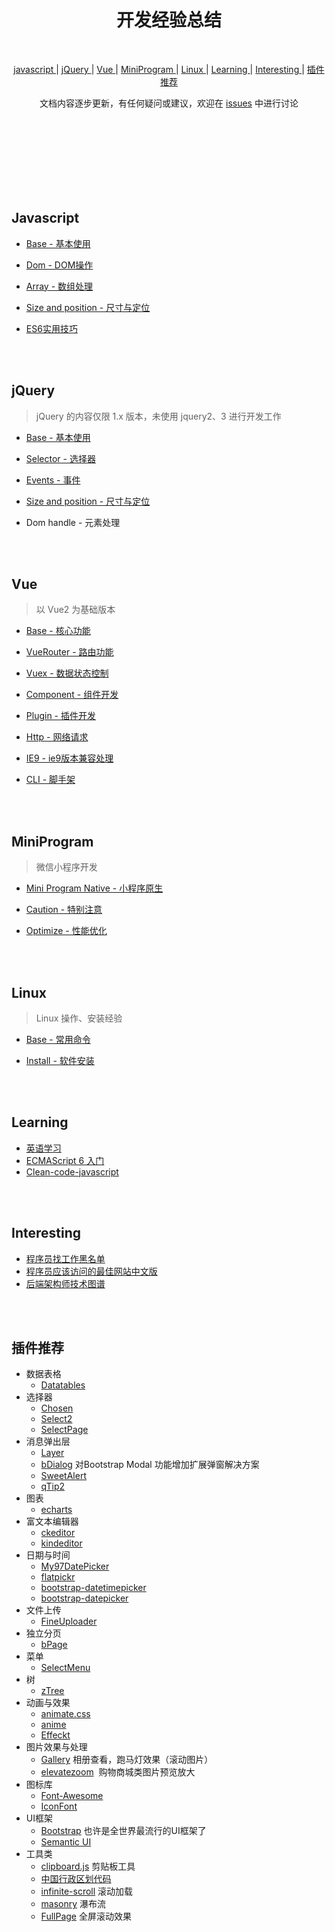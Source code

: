 <br><br><br><br><br>

# <div align="center">开发经验总结</div>

<br>

<div align="center">
  
  [ javascript ](#javascript) |
  [ jQuery ](#jquery) | 
  [ Vue ](#vue) |
  [ MiniProgram ](#miniprogram) |
  [ Linux ](#linux) | 
  [ Learning ](#learning) |
  [ Interesting ](#interesting) |
  [ 插件推荐 ](#插件推荐)
  
</div>

<div align="center">

文档内容逐步更新，有任何疑问或建议，欢迎在 [issues](https://github.com/TerryZ/js-develop-skill-summary/issues/new) 中进行讨论

</div>

<br><br><br><br><br><br><br>

## Javascript 

- [Base - 基本使用](js/javascript-base.md)

- [Dom - DOM操作](js/javascript-dom.md)

- [Array - 数组处理](js/javascript-array.md)

- [Size and position - 尺寸与定位](js/javascript-size-and-position.md)

- [ES6实用技巧](js/javascript-es6.md)

<br><br>

## jQuery

> jQuery 的内容仅限 1.x 版本，未使用 jquery2、3 进行开发工作

- [Base - 基本使用](jquery/jquery-base.md)

- [Selector - 选择器](jquery/jquery-selector.md)

- [Events - 事件](jquery/jquery-event.md)

- [Size and position - 尺寸与定位](jquery/jquery-size-and-position.md)

- Dom handle - 元素处理

<br><br>

## Vue

> 以 Vue2 为基础版本

- [Base - 核心功能](vue/vue-base.md)

- [VueRouter - 路由功能](vue/vue-router.md)

- [Vuex - 数据状态控制](vue/vuex.md)

- [Component - 组件开发](vue/vue-component.md)

- [Plugin - 插件开发](vue/vue-plugin.md)

- [Http - 网络请求](vue/vue-http.md)

- [IE9 - ie9版本兼容处理](vue/vue-ie9.md)

- [CLI - 脚手架](vue/vue-cli.md)

<br><br>

## MiniProgram

> 微信小程序开发

- [Mini Program Native - 小程序原生](miniprogram/miniprogram-native.md)

- [Caution - 特别注意](miniprogram/miniprogram-caution.md)

- [Optimize  - 性能优化](miniprogram/miniprogram-optimize.md)

<br><br>

## Linux

> Linux 操作、安装经验

- [Base - 常用命令](linux/linux-base.md)

- [Install - 软件安装](linux/linux-install.md)

<br><br>

## Learning

- [英语学习](https://github.com/byoungd/english-level-up-tips-for-Chinese)
- [ECMAScript 6 入门](http://es6.ruanyifeng.com/)
- [Clean-code-javascript](https://github.com/ryanmcdermott/clean-code-javascript)

<br><br>

## Interesting

- [程序员找工作黑名单](https://github.com/shengxinjing/programmer-job-blacklist)
- [程序员应该访问的最佳网站中文版](https://github.com/tuteng/Best-websites-a-programmer-should-visit-zh)
- [后端架构师技术图谱](https://github.com/xingshaocheng/architect-awesome)

<br><br>

## 插件推荐
- 数据表格
  - [Datatables](https://www.datatables.net/)
- 选择器
  - [Chosen](https://github.com/harvesthq/chosen)
  - [Select2](https://github.com/select2/select2)
  - [SelectPage](https://github.com/TerryZ/SelectPage)
- 消息弹出层
  - [Layer](http://layer.layui.com/)
  - [bDialog](https://github.com/TerryZ/bDialog) 对Bootstrap Modal 功能增加扩展弹窗解决方案
  - [SweetAlert](https://github.com/t4t5/sweetalert)
  - [qTip2](https://github.com/qTip2/qTip2)
- 图表
  - [echarts](http://echarts.baidu.com/)
- 富文本编辑器
  - [ckeditor](https://ckeditor.com)
  - [kindeditor](http://kindeditor.net/demo.php)
- 日期与时间
  - [My97DatePicker](http://www.my97.net/)
  - [flatpickr](https://github.com/flatpickr/flatpickr)
  - [bootstrap-datetimepicker](https://github.com/smalot/bootstrap-datetimepicker)
  - [bootstrap-datepicker](https://github.com/uxsolutions/bootstrap-datepicker)
- 文件上传
  - [FineUploader](https://github.com/FineUploader/fine-uploader)
- 独立分页
  - [bPage](https://github.com/TerryZ/bPage)
- 菜单
  - [SelectMenu](https://github.com/TerryZ/SelectMenu)
- 树
  - [zTree](http://www.treejs.cn)
- 动画与效果
  - [animate.css](https://github.com/daneden/animate.css)
  - [anime](https://github.com/juliangarnier/anime)
  - [Effeckt](https://github.com/h5bp/Effeckt.css)
- 图片效果与处理
  - [Gallery](https://github.com/blueimp/Gallery)  相册查看，跑马灯效果（滚动图片）
  - [elevatezoom](https://github.com/elevateweb/elevatezoom)  购物商城类图片预览放大
- 图标库
  - [Font-Awesome](https://github.com/FortAwesome/Font-Awesome)
  - [IconFont](http://www.iconfont.cn/)
- UI框架
  - [Bootstrap](http://getbootstrap.com/) 也许是全世界最流行的UI框架了
  - [Semantic UI](https://semantic-ui.com/)
- 工具类
  - [clipboard.js](https://github.com/zenorocha/clipboard.js) 剪贴板工具
  - [中国行政区划代码](https://github.com/mumuy/data_location)
  - [infinite-scroll](https://github.com/metafizzy/infinite-scroll) 滚动加载
  - [masonry](https://github.com/desandro/masonry) 瀑布流
  - [FullPage](https://github.com/alvarotrigo/fullPage.js) 全屏滚动效果


